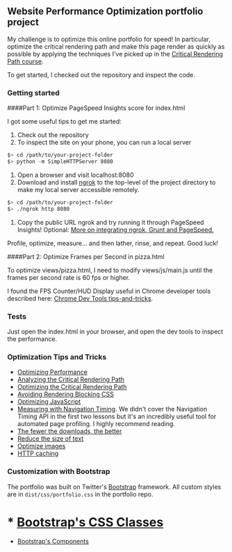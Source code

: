 ## Website Performance Optimization portfolio project

My challenge is to optimize this online portfolio for speed! In particular, optimize the critical rendering path and make this page render as quickly as possible by applying the techniques I've picked up in the [Critical Rendering Path course](https://www.udacity.com/course/ud884).

To get started, I checked out the repository and inspect the code.

### Getting started

####Part 1: Optimize PageSpeed Insights score for index.html

I got some useful tips to get me started:

1. Check out the repository
1. To inspect the site on your phone, you can run a local server

  ```bash
  $> cd /path/to/your-project-folder
  $> python -m SimpleHTTPServer 8080
  ```

1. Open a browser and visit localhost:8080
1. Download and install [ngrok](https://ngrok.com/) to the top-level of the project directory to make my local server accessible remotely.

  ``` bash
  $> cd /path/to/your-project-folder
  $> ./ngrok http 8080
  ```

1. Copy the public URL ngrok and try running it through PageSpeed Insights! Optional: [More on integrating ngrok, Grunt and PageSpeed.](http://www.jamescryer.com/2014/06/12/grunt-pagespeed-and-ngrok-locally-testing/)

Profile, optimize, measure... and then lather, rinse, and repeat. Good luck!

####Part 2: Optimize Frames per Second in pizza.html

To optimize views/pizza.html, I need to modify views/js/main.js until the frames per second rate is 60 fps or higher. 

I found the FPS Counter/HUD Display useful in Chrome developer tools described here: [Chrome Dev Tools tips-and-tricks](https://developer.chrome.com/devtools/docs/tips-and-tricks).

### Tests

Just open the index.html in your browser, and open the dev tools to inspect the performance.

### Optimization Tips and Tricks
* [Optimizing Performance](https://developers.google.com/web/fundamentals/performance/ "web performance")
* [Analyzing the Critical Rendering Path](https://developers.google.com/web/fundamentals/performance/critical-rendering-path/analyzing-crp.html "analyzing crp")
* [Optimizing the Critical Rendering Path](https://developers.google.com/web/fundamentals/performance/critical-rendering-path/optimizing-critical-rendering-path.html "optimize the crp!")
* [Avoiding Rendering Blocking CSS](https://developers.google.com/web/fundamentals/performance/critical-rendering-path/render-blocking-css.html "render blocking css")
* [Optimizing JavaScript](https://developers.google.com/web/fundamentals/performance/critical-rendering-path/adding-interactivity-with-javascript.html "javascript")
* [Measuring with Navigation Timing](https://developers.google.com/web/fundamentals/performance/critical-rendering-path/measure-crp.html "nav timing api"). We didn't cover the Navigation Timing API in the first two lessons but it's an incredibly useful tool for automated page profiling. I highly recommend reading.
* <a href="https://developers.google.com/web/fundamentals/performance/optimizing-content-efficiency/eliminate-downloads.html">The fewer the downloads, the better</a>
* <a href="https://developers.google.com/web/fundamentals/performance/optimizing-content-efficiency/optimize-encoding-and-transfer.html">Reduce the size of text</a>
* <a href="https://developers.google.com/web/fundamentals/performance/optimizing-content-efficiency/image-optimization.html">Optimize images</a>
* <a href="https://developers.google.com/web/fundamentals/performance/optimizing-content-efficiency/http-caching.html">HTTP caching</a>

### Customization with Bootstrap
The portfolio was built on Twitter's <a href="http://getbootstrap.com/">Bootstrap</a> framework. All custom styles are in `dist/css/portfolio.css` in the portfolio repo.

# * <a href="http://getbootstrap.com/css/">Bootstrap's CSS Classes</a>
* <a href="http://getbootstrap.com/components/">Bootstrap's Components</a>
